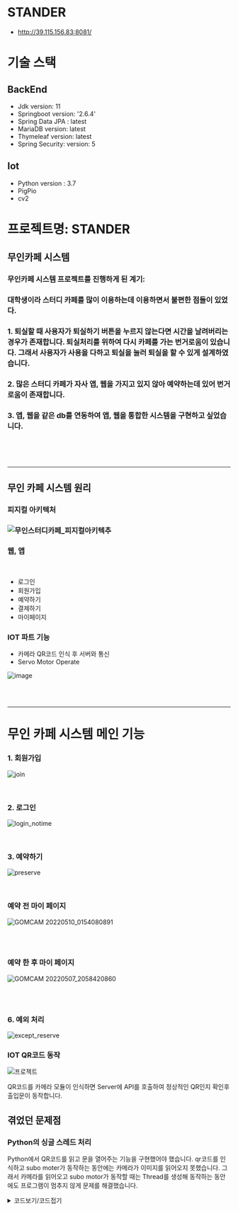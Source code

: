 # STANDER

- http://39.115.156.83:8081/

# 기술 스택

## BackEnd
 - Jdk version: 11
 - Springboot version: '2.6.4'
 - Spring Data JPA : latest
 - MariaDB version: latest
 - Thymeleaf version: latest
 - Spring Security: version: 5

## Iot
 - Python version : 3.7
 - PigPio
 - cv2
 
<h1>프로젝트명: STANDER </h1>

<h2> 무인카페 시스템</h2>
<h3>무인카페 시스템 프로젝트를 진행하게 된 계기:</h3>
<h3>대학생이라 스터디 카페를 많이 이용하는데 이용하면서 불편한 점들이 있었다.</h3>
<h3>1. 퇴실할 때 사용자가 퇴실하기 버튼을 누르지 않는다면 시간을 날려버리는 경우가 존재합니다.
퇴실처리를 위하여 다시 카페를 가는 번거로움이 있습니다. 그래서 사용자가 사용을 다하고 퇴실을 눌러 퇴실을 할 수 있게 설계하였습니다.</h3>
<h3>2. 많은 스터디 카페가 자사 앱, 웹을 가지고 있지 않아 예약하는데 있어 번거로움이 존재합니다. </h3>
<h3>3. 앱, 웹을 같은 db를 연동하여 앱, 웹을 통합한 시스템을 구현하고 싶었습니다.</h3>
<br><br><br>
<hr>
<h2>무인 카페 시스템 원리</h2>

<h3>피지컬 아키텍처<h3>
    
![무인스터디카페_피지컬아키텍추](https://github.com/zmfpdl64/StudyCafe-AWS/assets/69797420/aa645ad6-7d6b-4ffc-a91d-2e39c3b91554)
  
  
<h3>웹, 앱</h3>
    <br>
     
 - 로그인
 - 회원가입
 - 예약하기
 - 결제하기
 - 마이페이지</h4>

<h3>IOT 파트 기능</h3>

 - 카메라 QR코드 인식 후 서버와 통신
 - Servo Motor Operate

![image](https://user-images.githubusercontent.com/69797420/170821953-00fb6f58-c560-4559-ab70-2354c46ab1e8.png)

<br><br>
<hr>

<h1> 무인 카페 시스템 메인 기능</h1>

<h3>1. 회원가입</h3>

![join](https://user-images.githubusercontent.com/69797420/170821105-ac4451cd-bbc1-42ca-a916-48cc8a11fc67.gif)


<br>
<h3>2. 로그인</h3>

![login_notime](https://user-images.githubusercontent.com/69797420/170821109-4c2132aa-c9da-4800-842c-78a116d5306e.gif)


<br>
<h3>3. 예약하기</h3>

![preserve](https://user-images.githubusercontent.com/69797420/170821111-60f42a37-bc4b-45e1-b04c-514631de6b8f.gif)


<br>
<h3>예약 전 마이 페이지</h3>
    
    
![GOMCAM 20220510_0154080891](https://user-images.githubusercontent.com/69797420/170823306-47ce36ac-7f7d-49ff-ad16-0e9c3c0dcac8.png)
    
    
<br><br>

<h3>예약 한 후 마이 페이지</h3>
    
    
![GOMCAM 20220507_2058420860](https://user-images.githubusercontent.com/69797420/170823324-a0336188-24d5-4ef9-a16c-9d0fa625ff22.png)

    
<br>

<br>
<h3>6. 예외 처리</h3>

![except_reserve](https://user-images.githubusercontent.com/69797420/170821103-3b416e1c-265d-425d-af32-cf8c566bbe96.gif)

<h3>IOT QR코드 동작</h3>

![프로젝트](https://github.com/user-attachments/assets/b2b6c4d2-ecef-4f29-ae98-c8606a381d7a)

QR코드를 카메라 모듈이 인식하면 Server에 API를 호출하여 정상적인 QR인지 확인후 출입문이 동작합니다.
 
## 겪었던 문제점
 
### Python의 싱글 스레드 처리
 
 Python에서 QR코드를 읽고 문을 열어주는 기능을 구현했어야 했습니다.
 qr코드를 인식하고 subo moter가 동작하는 동안에는 카메라가 이미지를 읽어오지 못했습니다.
 그래서 카메라를 읽어오고 subo motor가 동작할 때는 Thread를 생성해 동작하는 동안에도 프로그램이 멈추지 않게 문제를 해결했습니다.
 
 <details>
  <summary>코드보기/코드접기</summary>
  
  ```python
  
    import cv2  #이미지 처리를 위한 모듈이다
    from urllib .request import urlopen  #서버와 통신하기 위한 라이브러리
    import pigpio  #서브모터를 동작시키기 위한 라이브러리
    from time import sleep  #시간 관리하는 라이브러리
    import time
    import threading   #쓰레드 라이브러리

    start = time .time ()
    end = time .time ()
    pi = pigpio .pi()
    #while True:
    pi .set_servo_pulsewidth(18 ,0 )  #18번 핀을 이용한다
    sleep (1 )
    # initalize the cam
    cap = cv2 .VideoCapture(0 )    #카메라 모듈을 실시간 스트림으로 동작시킨다.
    # initialize the cv2 QRCode detector
    detector = cv2 .QRCodeDetector() #이미지를 디코딩한다
    while True :
       start = time .time () 
       _, img = cap .read()   #이미지를 읽어들인다.
       # detect and decode
       data , bbox , _ = detector .detectAndDecode(img )  #qr코드의 스트링을 읽어들인다.
       # check if there is a QRCode in the image
       if data and ((start - end )//1 >5 ):        #5초 동안 실행하지 않고 data가 존재할 때 실행된다.
         end = time .time ()
         try :
           response = urlopen (data ).read().decode('utf-8') #qr스트링을 읽어서 url로 이동한다.
           if response == "ok":   #해당 url로 이동했을 때 ok 신호가 왔을 때 실행된다.
             t = threading .Thread (target =servo , args =(500 , 1500 ))   #쓰레드를 생성한다. 
             t .start ()                        #쓰레드를 실행한다.
             print (response )
           else :
             print ("QR코드가 없습니다")
         except :
           response = "fail"
           print ('예외 발생')

       def servo (low , high ):    #문이 열리는 동작을 한다.
         for i in range (500 , 1500 ):
           pi .set_servo_pulsewidth(18 , i )
           sleep (0.0005 )
         sleep (5 )
         for i in range (1500 , 500 , -1 ):
           pi .set_servo_pulsewidth(18 , i )
           sleep (0.0005 )

         #break
       # display the result
       cv2 .imshow("QRCODEscanner", img )   #화면에 카메라 영상이 출력된다.
       if cv2 .waitKey(1 ) == ord ("q"):  #q를 누르면 프로그램이 종료된다.
         break

    cap .release()  
    cv2 .destroyAllWindows() #화면을 종료시킨다.
 ```
 
 </details>


